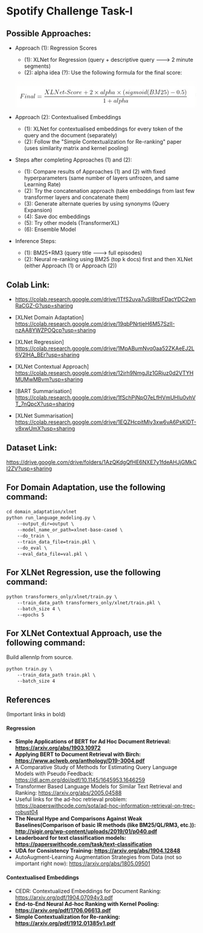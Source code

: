 # Spotify Challenge Task-I


## Possible Approaches:
- Approach (1): Regression Scores
	 - (1): XLNet for Regression (query + descriptive query ---> 2 minute segments) 
	- (2): alpha idea (?): Use the following formula for the final score:

	![Score Formula](images/score_formula.PNG)

- Approach (2): Contextualised Embeddings
	- (1): XLNet for contextualised embeddings for every token of the query and the document (separately)
	- (2): Follow the "Simple Contextualization for Re-ranking" paper (uses similarity matrix and kernel pooling)

- Steps after completing Approaches (1) and (2):
	- (1): Compare results of Approaches (1) and (2) with fixed hyperparameters (same number of layers unfrozen, and same Learning Rate)
	- (2): Try the concatenation approach (take embeddings from last few transformer layers and concatenate them)
	- (3): Generate alternate queries by using synonyms (Query Expansion)
	- (4): Save doc embeddings
	- (5): Try other models (TransformerXL)
	- (6): Ensemble Model

- Inference Steps:
	- (1): BM25+RM3 (query title ---> full episodes)
	- (2): Neural re-ranking using BM25 (top k docs) first and then XLNet (either Approach (1) or Approach (2))
	
## Colab Link: 
- https://colab.research.google.com/drive/1TfS2uva7uSI8tstFDacYDC2wnRaCGZ-G?usp=sharing
- [XLNet Domain Adaptation] https://colab.research.google.com/drive/19qbPNrtjeH6M57SzlI-nzAA8YWZPOQcp?usp=sharing
- [XLNet Regression] https://colab.research.google.com/drive/1MpABumNvq0aa52ZKAeEJ2L6V2lHA_BEr?usp=sharing
- [XLNet Contextual Approach] https://colab.research.google.com/drive/12irh9NmgJIz1GRjuz0d2VTYHMUMwMBvm?usp=sharing


- [BART Summarisation] https://colab.research.google.com/drive/1fSchPjNpO7eLfHVmUHIu0vhVT_7nQpcX?usp=sharing
- [XLNet Summarisation] https://colab.research.google.com/drive/1EQZHcpitMly3xw6vA6PsKIDT-v8xwUmX?usp=sharing


## Dataset Link: 
https://drive.google.com/drive/folders/1AzQKdgQfHE6NXE7y1fdeAHJjGMkCI2ZV?usp=sharing

## For Domain Adaptation, use the following command:
```
cd domain_adaptation/xlnet
python run_language_modeling.py \
    --output_dir=output \
    --model_name_or_path=xlnet-base-cased \
    --do_train \
    --train_data_file=train.pkl \
    --do_eval \
    --eval_data_file=val.pkl \
```

## For XLNet Regression, use the following command:
```
python transformers_only/xlnet/train.py \
	--train_data_path transformers_only/xlnet/train.pkl \
	--batch_size 4 \
	--epochs 5
```

## For XLNet Contextual Approach, use the following command:
Build allennlp from source.
```
python train.py \
	--train_data_path train.pkl \
	--batch_size 4
```
## References

(Important links in bold)

#### Regression
- **Simple Applications of BERT for Ad Hoc Document Retrieval: https://arxiv.org/abs/1903.10972**
- **Applying BERT to Document Retrieval with Birch: https://www.aclweb.org/anthology/D19-3004.pdf**
- A Comparative Study of Methods for Estimating Query Language Models with Pseudo Feedback: https://dl.acm.org/doi/pdf/10.1145/1645953.1646259
- Transformer Based Language Models for Similar Text Retrieval and Ranking: https://arxiv.org/abs/2005.04588
- Useful links for the ad-hoc retrieval problem: https://paperswithcode.com/sota/ad-hoc-information-retrieval-on-trec-robust04
- **The Neural Hype and Comparisons Against Weak Baselines(Comparison of basic IR methods (like BM25/QL/RM3, etc.)): http://sigir.org/wp-content/uploads/2019/01/p040.pdf**
- **Leaderboard for text classification models: https://paperswithcode.com/task/text-classification**
- **UDA for Consistency Training: https://arxiv.org/abs/1904.12848**
- AutoAugment-Learning Augmentation Strategies from Data (not so important right now): https://arxiv.org/abs/1805.09501 

#### Contextualised Embeddings
- CEDR: Contextualized Embeddings for Document Ranking: https://arxiv.org/pdf/1904.07094v3.pdf
- **End-to-End Neural Ad-hoc Ranking with Kernel Pooling: https://arxiv.org/pdf/1706.06613.pdf**
- **Simple Contextualization for Re-ranking: https://arxiv.org/pdf/1912.01385v1.pdf**